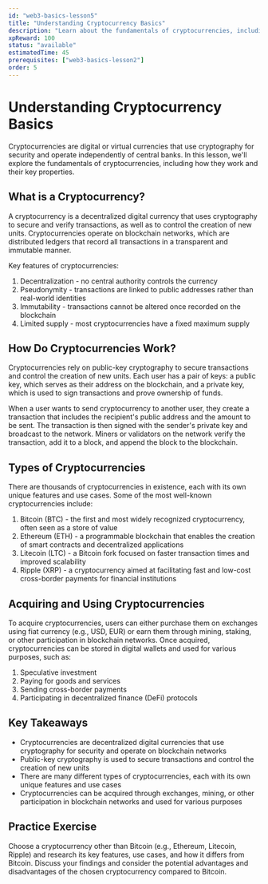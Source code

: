 ```yaml
---
id: "web3-basics-lesson5"
title: "Understanding Cryptocurrency Basics"
description: "Learn about the fundamentals of cryptocurrencies, including how they work and their key properties."
xpReward: 100
status: "available" 
estimatedTime: 45
prerequisites: ["web3-basics-lesson2"]
order: 5 
---
```


# Understanding Cryptocurrency Basics

Cryptocurrencies are digital or virtual currencies that use cryptography for security and operate independently of central banks. In this lesson, we'll explore the fundamentals of cryptocurrencies, including how they work and their key properties.

## What is a Cryptocurrency?

A cryptocurrency is a decentralized digital currency that uses cryptography to secure and verify transactions, as well as to control the creation of new units. Cryptocurrencies operate on blockchain networks, which are distributed ledgers that record all transactions in a transparent and immutable manner.

Key features of cryptocurrencies:
1. Decentralization - no central authority controls the currency
2. Pseudonymity - transactions are linked to public addresses rather than real-world identities
3. Immutability - transactions cannot be altered once recorded on the blockchain
4. Limited supply - most cryptocurrencies have a fixed maximum supply

## How Do Cryptocurrencies Work?

Cryptocurrencies rely on public-key cryptography to secure transactions and control the creation of new units. Each user has a pair of keys: a public key, which serves as their address on the blockchain, and a private key, which is used to sign transactions and prove ownership of funds.

When a user wants to send cryptocurrency to another user, they create a transaction that includes the recipient's public address and the amount to be sent. The transaction is then signed with the sender's private key and broadcast to the network. Miners or validators on the network verify the transaction, add it to a block, and append the block to the blockchain.

## Types of Cryptocurrencies

There are thousands of cryptocurrencies in existence, each with its own unique features and use cases. Some of the most well-known cryptocurrencies include:

1. Bitcoin (BTC) - the first and most widely recognized cryptocurrency, often seen as a store of value
2. Ethereum (ETH) - a programmable blockchain that enables the creation of smart contracts and decentralized applications
3. Litecoin (LTC) - a Bitcoin fork focused on faster transaction times and improved scalability
4. Ripple (XRP) - a cryptocurrency aimed at facilitating fast and low-cost cross-border payments for financial institutions

## Acquiring and Using Cryptocurrencies

To acquire cryptocurrencies, users can either purchase them on exchanges using fiat currency (e.g., USD, EUR) or earn them through mining, staking, or other participation in blockchain networks. Once acquired, cryptocurrencies can be stored in digital wallets and used for various purposes, such as:

1. Speculative investment
2. Paying for goods and services
3. Sending cross-border payments
4. Participating in decentralized finance (DeFi) protocols

## Key Takeaways

- Cryptocurrencies are decentralized digital currencies that use cryptography for security and operate on blockchain networks
- Public-key cryptography is used to secure transactions and control the creation of new units
- There are many different types of cryptocurrencies, each with its own unique features and use cases
- Cryptocurrencies can be acquired through exchanges, mining, or other participation in blockchain networks and used for various purposes

## Practice Exercise

Choose a cryptocurrency other than Bitcoin (e.g., Ethereum, Litecoin, Ripple) and research its key features, use cases, and how it differs from Bitcoin. Discuss your findings and consider the potential advantages and disadvantages of the chosen cryptocurrency compared to Bitcoin.